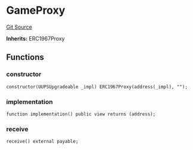 # GameProxy

[Git Source](https://github.com/ooMia/Upside_Cookie_Land/blob/19596b6815ecddf8aaab1844bf71a89e8b87f4a0/src/GameProxy.sol)

**Inherits:**
ERC1967Proxy

## Functions

### constructor

```solidity
constructor(UUPSUpgradeable _impl) ERC1967Proxy(address(_impl), "");
```

### implementation

```solidity
function implementation() public view returns (address);
```

### receive

```solidity
receive() external payable;
```
